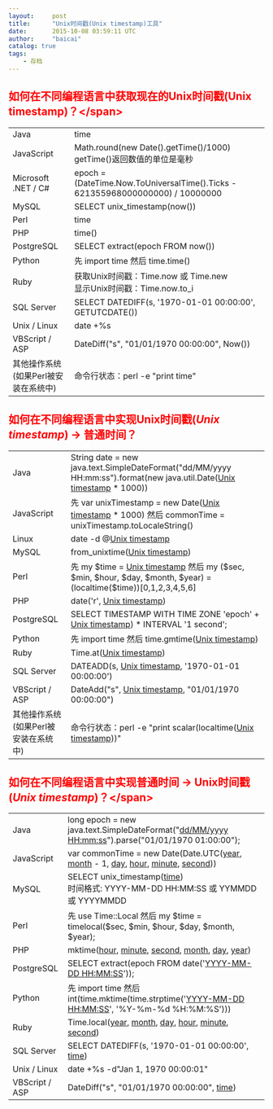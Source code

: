 ```yaml
---
layout:     post
title:      "Unix时间戳(Unix timestamp)工具"
date:       2015-10-08 03:59:11 UTC
author:     "baicai"
catalog: true
tags:
    - 存档
---
```


<h2>
	<script src="http://dup.baidustatic.com/painter/clb/fixed7o.js" charset="utf-8" async=""></script><script src="http://cb.baidu.com/ecom?di=1033281&amp;dcb=BAIDU_DUP_define&amp;dtm=BAIDU_DUP2_SETJSONADSLOT&amp;dbv=0&amp;dci=2&amp;dri=0&amp;dis=0&amp;dai=2&amp;dds=&amp;drs=1&amp;dvi=1442225175&amp;ltu=http%3A%2F%2Ftool.chinaz.com%2FTools%2Funixtime.aspx&amp;liu=&amp;ltr=&amp;lcr=&amp;ps=153x1053&amp;psr=1920x1080&amp;par=1920x1050&amp;pcs=1206x758&amp;pss=1206x2637&amp;pis=-1x-1&amp;cfv=18&amp;ccd=24&amp;chi=2&amp;cja=true&amp;cpl=2&amp;cmi=4&amp;cce=true&amp;col=zh-CN&amp;cec=utf-8&amp;cdo=-1&amp;tsr=68&amp;tlm=1444275718&amp;tcn=1444275718&amp;tpr=1444275718177&amp;dpt=none&amp;coa=&amp;dpr=1&amp;ti=Unix%E6%97%B6%E9%97%B4%E6%88%B3(Unix%20timestamp)%E8%BD%AC%E6%8D%A2%E5%B7%A5%E5%85%B7%20-%20%E7%AB%99%E9%95%BF%E5%B7%A5%E5%85%B7&amp;baidu_id=" charset="utf-8" async=""></script><script src="http://cb.baidu.com/ecom?di=1033280&amp;dcb=BAIDU_DUP_define&amp;dtm=BAIDU_DUP2_SETJSONADSLOT&amp;dbv=0&amp;dci=2&amp;dri=0&amp;dis=0&amp;dai=1&amp;dds=&amp;drs=1&amp;dvi=1442225175&amp;ltu=http%3A%2F%2Ftool.chinaz.com%2FTools%2Funixtime.aspx&amp;liu=&amp;ltr=&amp;lcr=&amp;ps=153x153&amp;psr=1920x1080&amp;par=1920x1050&amp;pcs=1206x758&amp;pss=1206x2637&amp;pis=-1x-1&amp;cfv=18&amp;ccd=24&amp;chi=2&amp;cja=true&amp;cpl=2&amp;cmi=4&amp;cce=true&amp;col=zh-CN&amp;cec=utf-8&amp;cdo=-1&amp;tsr=64&amp;tlm=1444275718&amp;tcn=1444275718&amp;tpr=1444275718177&amp;dpt=none&amp;coa=&amp;dpr=1&amp;ti=Unix%E6%97%B6%E9%97%B4%E6%88%B3(Unix%20timestamp)%E8%BD%AC%E6%8D%A2%E5%B7%A5%E5%85%B7%20-%20%E7%AB%99%E9%95%BF%E5%B7%A5%E5%85%B7&amp;baidu_id=" charset="utf-8" async=""></script><span style="color:#FF0000;">如何在不同编程语言中获取现在的Unix时间戳(Unix timestamp)？&lt;/span>
</h2>

<table>
	<tbody>
		<tr>
			<td>
				Java
			</td>
			<td>
				time
			</td>
		</tr>
		<tr>
			<td>
				JavaScript
			</td>
			<td>
				Math.round(new Date().getTime()/1000)<br />
				getTime()返回数值的单位是毫秒
			</td>
		</tr>
		<tr>
			<td>
				Microsoft .NET / C#
			</td>
			<td>
				epoch = (DateTime.Now.ToUniversalTime().Ticks - 621355968000000000) / 10000000
			</td>
		</tr>
		<tr>
			<td>
				MySQL
			</td>
			<td>
				SELECT unix_timestamp(now())
			</td>
		</tr>
		<tr>
			<td>
				Perl
			</td>
			<td>
				time
			</td>
		</tr>
		<tr>
			<td>
				PHP
			</td>
			<td>
				time()
			</td>
		</tr>
		<tr>
			<td>
				PostgreSQL
			</td>
			<td>
				SELECT extract(epoch FROM now())
			</td>
		</tr>
		<tr>
			<td>
				Python
			</td>
			<td>
				先 import time 然后 time.time()
			</td>
		</tr>
		<tr>
			<td>
				Ruby
			</td>
			<td>
				获取Unix时间戳：Time.now 或 Time.new<br />
				显示Unix时间戳：Time.now.to_i
			</td>
		</tr>
		<tr>
			<td>
				SQL Server
			</td>
			<td>
				SELECT DATEDIFF(s, &#39;1970-01-01 00:00:00&#39;, GETUTCDATE())
			</td>
		</tr>
		<tr>
			<td>
				Unix / Linux
			</td>
			<td>
				date +%s
			</td>
		</tr>
		<tr>
			<td>
				VBScript / ASP
			</td>
			<td>
				DateDiff("s", "01/01/1970 00:00:00", Now())
			</td>
		</tr>
		<tr>
			<td>
				其他操作系统<br />
				(如果Perl被安装在系统中)
			</td>
			<td>
				命令行状态：perl -e "print time"
			</td>
		</tr>
	</tbody>
</table>

<h2>
	<span style="color:#FF0000;">如何在不同编程语言中实现Unix时间戳(<i>Unix timestamp</i>) &rarr; 普通时间？</span>
</h2>

<table>
	<tbody>
		<tr>
			<td>
				Java
			</td>
			<td>
				String date = new java.text.SimpleDateFormat("dd/MM/yyyy HH:mm:ss").format(new java.util.Date(<u>Unix timestamp</u> * 1000))
			</td>
		</tr>
		<tr>
			<td>
				JavaScript
			</td>
			<td>
				先 var unixTimestamp = new Date(<u>Unix timestamp</u> * 1000) 然后 commonTime = unixTimestamp.toLocaleString()
			</td>
		</tr>
		<tr>
			<td>
				Linux
			</td>
			<td>
				date -d @<u>Unix timestamp</u>
			</td>
		</tr>
		<tr>
			<td>
				MySQL
			</td>
			<td>
				from_unixtime(<u>Unix timestamp</u>)
			</td>
		</tr>
		<tr>
			<td>
				Perl
			</td>
			<td>
				先 my $time = <u>Unix timestamp</u> 然后 my ($sec, $min, $hour, $day, $month, $year) = (localtime($time))[0,1,2,3,4,5,6]
			</td>
		</tr>
		<tr>
			<td>
				PHP
			</td>
			<td>
				date(&#39;r&#39;, <u>Unix timestamp</u>)
			</td>
		</tr>
		<tr>
			<td>
				PostgreSQL
			</td>
			<td>
				SELECT TIMESTAMP WITH TIME ZONE &#39;epoch&#39; + <u>Unix timestamp</u>) * INTERVAL &#39;1 second&#39;;
			</td>
		</tr>
		<tr>
			<td>
				Python
			</td>
			<td>
				先 import time 然后 time.gmtime(<u>Unix timestamp</u>)
			</td>
		</tr>
		<tr>
			<td>
				Ruby
			</td>
			<td>
				Time.at(<u>Unix timestamp</u>)
			</td>
		</tr>
		<tr>
			<td>
				SQL Server
			</td>
			<td>
				DATEADD(s, <u>Unix timestamp</u>, &#39;1970-01-01 00:00:00&#39;)
			</td>
		</tr>
		<tr>
			<td>
				VBScript / ASP
			</td>
			<td>
				DateAdd("s", <u>Unix timestamp</u>, "01/01/1970 00:00:00")
			</td>
		</tr>
		<tr>
			<td>
				其他操作系统<br />
				(如果Perl被安装在系统中)
			</td>
			<td>
				命令行状态：perl -e "print scalar(localtime(<u>Unix timestamp</u>))"
			</td>
		</tr>
	</tbody>
</table>

<h2>
	<span style="color:#FF0000;">如何在不同编程语言中实现普通时间 &rarr; Unix时间戳(<i>Unix timestamp</i>)？&lt;/span>
</h2>

<table>
	<tbody>
		<tr>
			<td>
				Java
			</td>
			<td>
				long epoch = new java.text.SimpleDateFormat("<u>dd/MM/yyyy HH:mm:ss</u>").parse("01/01/1970 01:00:00");
			</td>
		</tr>
		<tr>
			<td>
				JavaScript
			</td>
			<td>
				var commonTime = new Date(Date.UTC(<u>year</u>, <u>month</u> - 1, <u>day</u>, <u>hour</u>, <u>minute</u>, <u>second</u>))
			</td>
		</tr>
		<tr>
			<td>
				MySQL
			</td>
			<td>
				SELECT unix_timestamp(<u>time</u>)<br />
				时间格式: YYYY-MM-DD HH:MM:SS 或 YYMMDD 或 YYYYMMDD
			</td>
		</tr>
		<tr>
			<td>
				Perl
			</td>
			<td>
				先 use Time::Local 然后 my $time = timelocal($sec, $min, $hour, $day, $month, $year);
			</td>
		</tr>
		<tr>
			<td>
				PHP
			</td>
			<td>
				mktime(<u>hour</u>, <u>minute</u>, <u>second</u>, <u>month</u>, <u>day</u>, <u>year</u>)
			</td>
		</tr>
		<tr>
			<td>
				PostgreSQL
			</td>
			<td>
				SELECT extract(epoch FROM date(&#39;<u>YYYY-MM-DD HH:MM:SS</u>&#39;));
			</td>
		</tr>
		<tr>
			<td>
				Python
			</td>
			<td>
				先 import time 然后 int(time.mktime(time.strptime(&#39;<u>YYYY-MM-DD HH:MM:SS</u>&#39;, &#39;%Y-%m-%d %H:%M:%S&#39;)))
			</td>
		</tr>
		<tr>
			<td>
				Ruby
			</td>
			<td>
				Time.local(<u>year</u>, <u>month</u>, <u>day</u>, <u>hour</u>, <u>minute</u>, <u>second</u>)
			</td>
		</tr>
		<tr>
			<td>
				SQL Server
			</td>
			<td>
				SELECT DATEDIFF(s, &#39;1970-01-01 00:00:00&#39;, <u>time</u>)
			</td>
		</tr>
		<tr>
			<td>
				Unix / Linux
			</td>
			<td>
				date +%s -d"Jan 1, 1970 00:00:01"
			</td>
		</tr>
		<tr>
			<td>
				VBScript / ASP
			</td>
			<td>
				DateDiff("s", "01/01/1970 00:00:00", <u>time</u>)
			</td>
		</tr>
	</tbody>
</table>

<p>
	<!--EndFragment-->
</p>